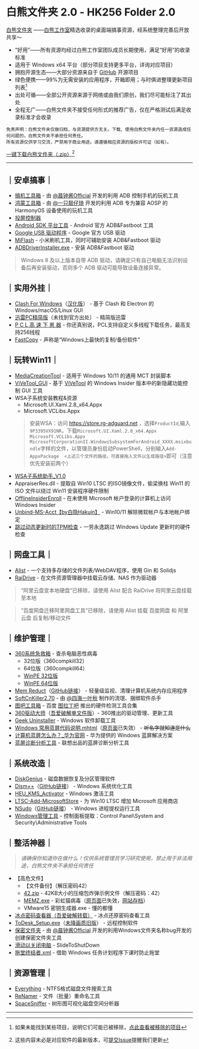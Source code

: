 # 白熊文件夹 2.0 - HK256 Folder 2.0
[白熊文件夹](https://Folder.HK256.top) ——[白熊工作室](https://www.HK256.top)精选收录的桌面端搞事资源，经系统整理完善后开放共享～

- “好用”——所有资源均经过白熊工作室团队成员长期使用，满足“好用”的收录标准
- 适用于 Windows x64 平台（部分项目支持更多平台，详询对应项目）
- 拥抱开源生态——大部分资源来自于 [GitHub](https://github.com) 开源项目
- 绿色便携——99%为无需安装的应用程序，开箱即用；与时俱进整理更新项目列表[^list]
- 出处可循——全部公开资源来源于网络或由我们原创，我们尽可能标注了其出处
- 全程无广——白熊文件夹不接受任何形式的推荐广告，仅在严格测试后满足收录标准才会收录

```
免责声明：白熊文件夹仅做归档，与资源提供方无关。下载、使用白熊文件夹内任一资源造成任何问题的，白熊文件夹不承担任何责任。
所有资源仅供学习交流，严禁用于商业用途。请遵循相应资源的版权许可证（如有）。
```

[一键下载白熊文件夹（.zip）](https://github.com/Hakuin123/HK256-Folder/releases/latest/download/HK256-Folder.zip)[^Tips]

[^Tips]: 这些内容未必是对应软件的最新版本，可[提交Issue](https://github.com/Hakuin123/HK256-Folder/issues/new)提醒我们更新

---

## ｜安卓搞事｜
- [搞机工具箱](https://jamcz.com/gjgjx) - 由 [@晨钟酱Official](https://space.bilibili.com/251013709) 开发的利用 ADB 控制手机的玩机工具
- [鸿蒙工具箱](https://pan.lanzoux.com/u/氢氧化苯) - 由 [@一只靓仔琦](https://space.bilibili.com/430813939) 开发的利用 ADB 专为兼容 AOSP 的 HarmonyOS 设备使用的玩机工具
- [投屏控制器](https://jamcz.com/wirecast)
- [Android SDK 平台工具](https://developer.android.google.cn/studio/releases/platform-tools?hl=zh-cn) - Android 官方 ADB&Fastboot 工具
- [Google USB 驱动程序](https://developer.android.google.cn/studio/run/win-usb) - Google 官方 USB 驱动
- [MiFlash](https://xiaomirom.com/download-xiaomi-flash-tool-miflash) - 小米刷机工具，同时可辅助安装 ADB&Fastboot 驱动
- [ADBDriverInstaller.exe](http://adbdriver.com) - 安装 ADB&Fastboot 驱动

> Windows 8 及以上版本自带 ADB 驱动，请确定只有自己电脑无法识别设备后再安装驱动，否则多个 ADB 驱动可能导致设备连接异常。

## ｜实用外挂｜
- [Clash For Windows](https://github.com/Fndroid/clash_for_windows_pkg)（[汉化版](https://github.com/Z-Siqi/Clash-for-Windows_Chinese)） - 基于 Clash 和 Electron 的 Windows/macOS/Linux GUI
- [迅雷PC精简版](https://www.baidu.com/s?ie=UTF-8&wd=%E8%BF%85%E9%9B%B7PC%E7%B2%BE%E7%AE%80%E7%89%88)（未找到官方出处） - 精简版迅雷
- [P C L 高 速 下 崽 器](https://github.com/Hex-Dragon/PCL2) - 你还真别说，PCL支持自定义多线程下载任务，最高支持256线程
- [FastCopy](https://fastcopy.jp) - 声称是“Windows上最快的复制/备份软件”

## ｜玩转Win11｜
- [MediaCreationTool](https://github.com/AveYo/MediaCreationTool.bat) - 适用于 Windows 10/11 的通用 MCT 封装脚本
- [ViVeTool_GUI](https://github.com/PeterStrick/ViVeTool-GUI) - 基于 [ViVeTool](https://github.com/thebookisclosed/ViVe) 的 Windows Insider 版本中的新隐藏功能控制 GUI 工具
- WSA子系统安装教程&资源
  - Microsoft.UI.Xaml.2.8_x64.Appx
  - Microsoft.VCLibs.Appx
  > 安装WSA：访问 https://store.rg-adguard.net ，选择`ProductId`,输入`9P3395VX91NR`，下载`Microsoft.UI.Xaml.2.8_x64.Appx` `Microsoft.VCLibs.Appx` `MicrosoftCorporationII.WindowsSubsystemForAndroid_XXXX.msixbundle`字样的文件，以管理员身份启动PowerShell，分别输入`Add-AppxPackage  <上述三个文件的路径，可直接拖入文件以生成路径>`即可（注意优先安装前两个）
- [WSA子系统助手_V1.0](https://www.jamcz.com/subassist)
- AppraiserRes.dll - 提取自 Win10 LTSC 的ISO镜像文件，偷梁换柱 Win11 的 ISO 文件以绕过 Win11 安装程序硬件限制
- [OfflineInsiderEnroll](https://github.com/abbodi1406/offlineinsiderenrolls) - 在未使用 Microsoft 帐户登录的计算机上访问 Windows Insider
- [Unbind-MS-Acct【by白隐Hakuin】](https://github.com/Hakuin123/Unbind-MS-Acct) - Win10/11 解除微软帐户与本地帐户绑定
- [跳过动态更新时的TPM检查](https://github.com/AveYo/MediaCreationTool.bat/blob/main/bypass11/Skip_TPM_Check_on_Dynamic_Update.cmd) - 一劳永逸跳过 Windows Update 更新时的硬件检查

## ｜网盘工具｜
- [Alist](https://alist.nn.ci) - 一个支持多存储的文件列表/WebDAV程序，使用 Gin 和 Solidjs
- [RaiDrive](https://www.raidrive.com) - 在文件资源管理器中挂载云存储、NAS 作为驱动器

> “阿里云盘变本地硬盘”已移除，请使用 Alist 配合 RaiDrive 将阿里云盘挂载至本地

> “百度网盘迁移阿里网盘工具”已移除，请使用 Alist 挂载 百度网盘 和 阿里云盘 后复制/移动文件

## ｜维护管理｜
- [360系统急救箱](https://weishi.360.cn/jijiuxiang) - 查杀电脑恶性病毒
  - 32位版（360compkill32）
  - 64位版（360compkill64）
  - [WinPE 32位版](https://down.360safe.com/SuperKillerWinPE.zip)
  - [WinPE 64位版](https://down.360safe.com/SuperKillerWinPE64.zip)
- [Mem Reduct](https://www.henrypp.org/product/memreduct)（[GitHub链接](https://github.com/henrypp/memreduct)） - 轻量级监视、清理计算机系统内存应用程序
- [SoftCnKiller2.70](https://softcnkiller.blog.csdn.net/article/details/104799162) - 由 [@四海一叶秋](https://softcnkiller.blog.csdn.net/) 制作的流氓、捆绑软件杀手
- [图吧工具箱](http://www.tbtool.cn/) - 百度 [图拉丁吧](https://tieba.baidu.com/f?kw=%E5%9B%BE%E6%8B%89%E4%B8%81&ie=utf-8) 推出的硬件检测工具合集
- [360驱动大师](http://dm.weishi.360.cn/home.html)（[吾爱破解单文件版](https://www.52pojie.cn/thread-1650151-1-1.html)）- 360推出的驱动管理、更新工具
- [Geek Uninstaller](https://geekuninstaller.com) - Windows 软件卸载工具
- [Windows 常用蓝屏代码说明.mhtml](https://consumer.huawei.com/cn/support/content/zh-cn15760035)（[原页面](https://consumer.huawei.com/cn/support/content/zh-cn00696456)已失效） - ~~听名字就知道是什么~~
- [计算机蓝屏怎么办？_华为官网](https://consumer.huawei.com/cn/support/content/zh-cn15801837) - 华为提供的 Windows 蓝屏解决方案
- [蓝屏诊断分析工具](https://tools.lenovo.com.cn/exeTools/detail/id/252/rid/546204.html) - 联想出品的蓝屏诊断分析工具

## ｜系统改造｜
- [DiskGenius](https://www.diskgenius.cn) - 磁盘数据恢复及分区管理软件
- [Dism++](https://chuyu.me)（[GitHub链接](https://github.com/Chuyu-Team/Dism-Multi-language)） - Windows 系统优化工具
- [HEU_KMS_Activator](https://github.com/zbezj/HEU_KMS_Activator) - Windows 激活工具
- [LTSC-Add-MicrosoftStore](https://github.com/kkkgo/LTSC-Add-MicrosoftStore) - 为 Win10 LTSC 增加 Microsoft 应用商店
- [NSudo](https://m2team.org)（[GitHub链接](https://github.com/M2Team/NSudo)） - Windows 进程提权运行工具
- [Windows管理工具](https://docs.microsoft.com/zh-cn/windows/client-management/administrative-tools-in-windows-10) - 控制面板提取：Control Panel\System and Security\Administrative Tools

## ｜整活神器｜
> *请确保你知道你在做什么！仅供系统管理员学习研究使用，禁止用于非法用途，白熊文件夹不承担任何责任*
- 【高危文件】
  - 【文件备份】（解压密码42）
  - [42.zip](https://unforgettable.dk) - 42KB大小的压缩包炸弹示例文件（解压密码：42）
  - [MEMZ.exe](https://github.com/Hakuin123/MEMZ) - 彩虹猫病毒（[原页面](https://github.com/Leurak/MEMZ)已失效，[网站存档](https://web.archive.org/web/20200114132034/https://github.com/Leurak/MEMZ)）
  - VMware15 密钥生成器.exe - 懂的都懂
- [冰点密码查看器（吾爱破解转载）](https://www.52pojie.cn/thread-1177299-1-1.html) - 冰点还原密码查看工具
- [ToDesk_Setup.exe](https://www.todesk.com/download.html)（[未降画质旧版](https://dl.todesk.com/irrigation/ToDesk_4.2.9.exe)） - 远程控制软件
- [保密文件夹](https://www.jamcz.com/sfolder) - 由 [@晨钟酱Official](https://space.bilibili.com/251013709) 开发的利用Windows文件夹名称bug开发的创建保密文件夹工具
- [滑动以关闭电脑](file:///C:/Windows/System32/SlideToShutDown.exe) - SlideToShutDown
- [拖堂终结者.xml](https://github.com/Hakuin123/DelayKiller) - 借助 Windows 任务计划程序下课时防止拖堂

## ｜资源管理｜
- [Everything](https://www.voidtools.com) - NTFS格式磁盘文件搜索工具
- [ReNamer](https://www.den4b.com/products/renamer) - 文件（批量）重命名工具
- [SpaceSniffer](http://www.uderzo.it/main_products/space_sniffer/index.html) - 树形图可视化磁盘空间分析器

---

[^list]: 如果未能找到某些项目，说明它们可能已被移除，[点此查看被移除的项目](remove.md)
